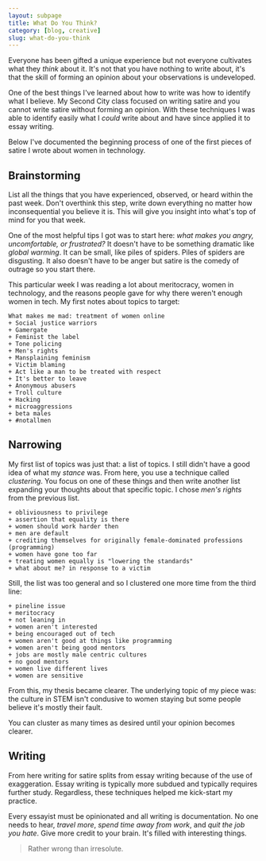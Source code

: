 ```yaml
---
layout: subpage
title: What Do You Think?
category: [blog, creative]
slug: what-do-you-think
---
```

Everyone has been gifted a unique experience but not everyone cultivates what they _think_ about it. It's not that you have nothing to write about, it's that the skill of forming an opinion about your observations is undeveloped.

One of the best things I've learned about how to write was how to identify what I believe. My Second City class focused on writing satire and you cannot write satire without forming an opinion. With these techniques I was able to identify easily what I *could* write about and have since applied it to essay writing.

Below I've documented the beginning process of one of the first pieces of satire I wrote about women in technology.

## Brainstorming

List all the things that you have experienced, observed, or heard within the past week. Don't overthink this step, write down everything no matter how inconsequential you believe it is. This will give you insight into what's top of mind for you that week.

One of the most helpful tips I got was to start here: *what makes you angry, uncomfortable, or frustrated?* It doesn't have to be something dramatic like _global warming_. It can be small, like piles of spiders. Piles of spiders are disgusting. It also doesn't have to be anger but satire is the comedy of outrage so you start there.

This particular week I was reading a lot about meritocracy, women in technology, and the reasons people gave for why there weren't enough women in tech. My first notes about topics to target:

    What makes me mad: treatment of women online
    + Social justice warriors
    + Gamergate
    + Feminist the label
    + Tone policing
    + Men's rights
    + Mansplaining feminism
    + Victim blaming
    + Act like a man to be treated with respect
    + It's better to leave
    + Anonymous abusers
    + Troll culture
    + Hacking
    + microaggressions
    + beta males
    + #notallmen

## Narrowing

My first list of topics was just that: a list of topics. I still didn't have a good idea of what my _stance_ was. From here, you use a technique called _clustering_. You focus on one of these things and then write another list expanding your thoughts about that specific topic. I chose *men's rights* from the previous list.

    + obliviousness to privilege
    + assertion that equality is there
    + women should work harder then
    + men are default
    + crediting themselves for originally female-dominated professions (programming)
    + women have gone too far
    + treating women equally is "lowering the standards"
    + what about me? in response to a victim

Still, the list was too general and so I clustered one more time from the third line:

    + pineline issue
    + meritocracy
    + not leaning in
    + women aren't interested
    + being encouraged out of tech
    + women aren't good at things like programming
    + women aren't being good mentors
    + jobs are mostly male centric cultures
    + no good mentors
    + women live different lives
    + women are sensitive

From this, my thesis became clearer. The underlying topic of my piece was: the culture in STEM isn't condusive to women staying but some people believe it's mostly their fault.

You can cluster as many times as desired until your opinion becomes clearer.

## Writing

From here writing for satire splits from essay writing because of the use of exaggeration. Essay writing is typically more subdued and typically requires further study. Regardless, these techniques helped me kick-start my practice.

Every essayist must be opinionated and all writing is documentation. No one needs to hear, _travel more_, _spend time away from work_, and _quit the job you hate_. Give more credit to your brain. It's filled with interesting things.

<blockquote class="large">
<p>Rather wrong than irresolute.</p>
</blockquote>